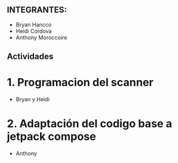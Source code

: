 ## INTEGRANTES:
- Bryan Hancco
- Heidi Cordova
- Anthony Moroccoire

## Actividades
# 1. Programacion del scanner
- Bryan y Heidi
# 2. Adaptación del codigo base a jetpack compose
- Anthony
